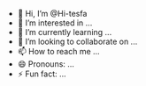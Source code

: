 - 👋 Hi, I’m @Hi-tesfa
- 👀 I’m interested in ...
- 🌱 I’m currently learning ...
- 💞️ I’m looking to collaborate on ...
- 📫 How to reach me ...
- 😄 Pronouns: ...
- ⚡ Fun fact: ...

<!---
Hi-tesfa/Hi-tesfa is a ✨ special ✨ repository because its `README.md` (this file) appears on your GitHub profile.
You can click the Preview link to take a look at your changes.
--->
